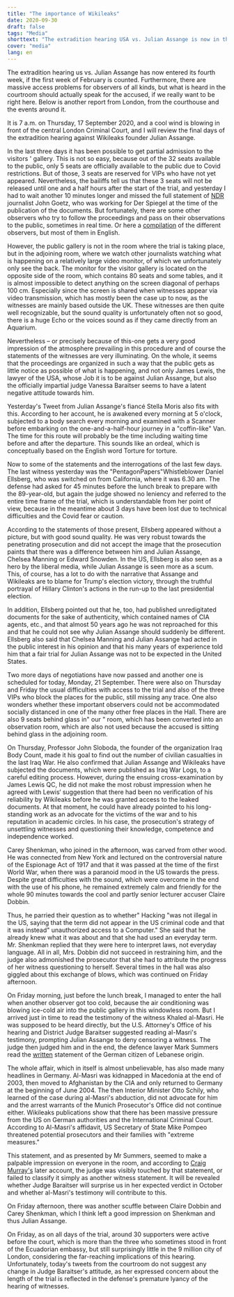 ```yaml
---
title: "The importance of Wikileaks"
date: 2020-09-30
draft: false
tags: "Media"
shorttext: "The extradition hearing USA vs. Julian Assange is now in the fourth week if you count the first week in February."
cover: "media"
lang: en
---
```


The extradition hearing us vs. Julian Assange has now entered its fourth week, if the first week of February is counted. Furthermore, there are massive access problems for observers of all kinds, but what is heard in the courtroom should actually speak for the accused, if we really want to be right here. Below is another report from London, from the courthouse and the events around it.

It is 7 a.m. on Thursday, 17 September 2020, and a cool wind is blowing in front of the central London Criminal Court, and I will review the final days of the extradition hearing against Wikileaks founder Julian Assange.

In the last three days it has been possible to get partial admission to the visitors ' gallery. This is not so easy, because out of the 32 seats available to the public, only 5 seats are officially available to the public due to Covid restrictions. But of those, 3 seats are reserved for VIPs who have not yet appeared. Nevertheless, the bailiffs tell us that these 3 seats will not be released until one and a half hours after the start of the trial, and yesterday I had to wait another 10 minutes longer and missed the full statement of [NDR](https://www.computerweekly.com/news/252489133/Julian-Assange-held-back-15000-documents-to-prevent-harm-to-US-government "Julian Assange held back 15,000 documents to prevent harm to US government") journalist John Goetz, who was working for Der Spiegel at the time of the publication of the documents. But fortunately, there are some other observers who try to follow the proceedings and pass on their observations to the public, sometimes in real time. Or here a [compilation](https://freeassange.eu/#schauprozess-im-september "Prozess im September 2020") of the different observers, but most of them in English.

However, the public gallery is not in the room where the trial is taking place, but in the adjoining room, where we watch other journalists watching what is happening on a relatively large video monitor, of which we unfortunately only see the back. The monitor for the visitor gallery is located on the opposite side of the room, which contains 80 seats and some tables, and it is almost impossible to detect anything on the screen diagonal of perhaps 100 cm. Especially since the screen is shared when witnesses appear via video transmission, which has mostly been the case up to now, as the witnesses are mainly based outside the UK. These witnesses are then quite well recognizable, but the sound quality is unfortunately often not so good, there is a huge Echo or the voices sound as if they came directly from an Aquarium.

Nevertheless – or precisely because of this-one gets a very good impression of the atmosphere prevailing in this procedure and of course the statements of the witnesses are very illuminating. On the whole, it seems that the proceedings are organized in such a way that the public gets as little notice as possible of what is happening, and not only James Lewis, the lawyer of the USA, whose Job it is to be against Julian Assange, but also the officially impartial judge Vanessa Baraitser seems to have a latent negative attitude towards him.

Yesterday's Tweet from Julian Assange's fiancé Stella Moris also fits with this. According to her account, he is awakened every morning at 5 o'clock, subjected to a body search every morning and examined with a Scanner before embarking on the one-and-a-half-hour journey in a "coffin-like" Van. The time for this route will probably be the time including waiting time before and after the departure. This sounds like an ordeal, which is conceptually based on the English word Torture for torture.

Now to some of the statements and the interrogations of the last few days. The last witness yesterday was the "PentagonPapers"Whistleblower Daniel Ellsberg, who was switched on from California, where it was 6.30 am. The defense had asked for 45 minutes before the lunch break to prepare with the 89-year-old, but again the judge showed no leniency and referred to the entire time frame of the trial, which is understandable from her point of view, because in the meantime about 3 days have been lost due to technical difficulties and the Covid fear or caution.

According to the statements of those present, Ellsberg appeared without a picture, but with good sound quality. He was very robust towards the penetrating prosecution and did not accept the image that the prosecution paints that there was a difference between him and Julian Assange, Chelsea Manning or Edward Snowden. In the US, Ellsberg is also seen as a hero by the liberal media, while Julian Assange is seen more as a scum. This, of course, has a lot to do with the narrative that Assange and Wikileaks are to blame for Trump's election victory, through the truthful portrayal of Hillary Clinton's actions in the run-up to the last presidential election.

In addition, Ellsberg pointed out that he, too, had published unredigitated documents for the sake of authenticity, which contained names of CIA agents, etc., and that almost 50 years ago he was not reproached for this and that he could not see why Julian Assange should suddenly be different. Ellsberg also said that Chelsea Manning and Julian Assange had acted in the public interest in his opinion and that his many years of experience told him that a fair trial for Julian Assange was not to be expected in the United States.

Two more days of negotiations have now passed and another one is scheduled for today, Monday, 21 September.  There were also on Thursday and Friday the usual difficulties with access to the trial and also of the three VIPs who block the places for the public, still missing any trace. One also wonders whether these important observers could not be accommodated socially distanced in one of the many other free places in the Hall. There are also 9 seats behind glass in" our " room, which has been converted into an observation room, which are also not used because the accused is sitting behind glass in the adjoining room.

On Thursday, Professor John Sloboda, the founder of the organization Iraq Body Count, made it his goal to find out the number of civilian casualties in the last Iraq War. He also confirmed that Julian Assange and Wikileaks have subjected the documents, which were published as Iraq War Logs, to a careful editing process. However, during the ensuing cross-examination by James Lewis QC, he did not make the most robust impression when he agreed with Lewis‘ suggestion that there had been no verification of his reliability by Wikileaks before he was granted access to the leaked documents. At that moment, he could have already pointed to his long-standing work as an advocate for the victims of the war and to his reputation in academic circles. In his case, the prosecution's strategy of unsettling witnesses and questioning their knowledge, competence and independence worked.

Carey Shenkman, who joined in the afternoon, was carved from other wood. He was connected from New York and lectured on the controversial nature of the Espionage Act of 1917 and that it was passed at the time of the first World War, when there was a paranoid mood in the US towards the press. Despite great difficulties with the sound, which were overcome in the end with the use of his phone, he remained extremely calm and friendly for the whole 90 minutes towards the cool and partly senior lecturer accuser Claire Dobbin.

Thus, he parried their question as to whether" Hacking "was not illegal in the US, saying that the term did not appear in the US criminal code and that it was instead" unauthorized access to a Computer." She said that he already knew what it was about and that she had used an everyday term. Mr. Shenkman replied that they were here to interpret laws, not everyday language. All in all, Mrs. Dobbin did not succeed in restraining him, and the judge also admonished the prosecutor that she had to attribute the progress of her witness questioning to herself. Several times in the hall was also giggled about this exchange of blows, which was continued on Friday afternoon.

On Friday morning, just before the lunch break, I managed to enter the hall when another observer got too cold, because the air conditioning was blowing ice-cold air into the public gallery in this windowless room. But I arrived just in time to read the testimony of the witness Khaled al-Masri. He was supposed to be heard directly, but the U.S. Attorney's Office of his hearing and District Judge Baraitser suggested reading al-Masri's testimony, prompting Julian Assange to deny censoring a witness. The judge then judged him and in the end, the defence lawyer Mark Summers read the [written](https://assangecourt.report/witness-statement-el-masri "Witness Statement: Khaled El-Masri") statement of the German citizen of Lebanese origin.

The whole affair, which in itself is almost unbelievable, has also made many headlines in Germany. Al-Masri was kidnapped in Macedonia at the end of 2003, then moved to Afghanistan by the CIA and only returned to Germany at the beginning of June 2004. The then Interior Minister Otto Schily, who learned of the case during al-Masri's abduction, did not advocate for him and the arrest warrants of the Munich Prosecutor's Office did not continue either. Wikileaks publications show that there has been massive pressure from the US on German authorities and the International Criminal Court. According to Al-Masri's affidavit, US Secretary of State Mike Pompeo threatened potential prosecutors and their families with "extreme measures."

This statement, and as presented by Mr Summers, seemed to make a palpable impression on everyone in the room, and according to [Craig Murray's](https://www.craigmurray.org.uk/archives/2020/09/your-man-in-the-public-gallery-assange-hearing-day-13/ "Your Man in the Public Gallery: Assange Hearing Day 13") later account, the judge was visibly touched by that statement, or failed to classify it simply as another witness statement. It will be revealed whether Judge Baraitser will surprise us in her expected verdict in October and whether al-Masri's testimony will contribute to this.

On Friday afternoon, there was another scuffle between Claire Dobbin and Carey Shenkman, which I think left a good impression on Shenkman and thus Julian Assange.

On Friday, as on all days of the trial, around 30 supporters were active before the court, which is more than the three who sometimes stood in front of the Ecuadorian embassy, but still surprisingly little in the 9 million city of London, considering the far-reaching implications of this hearing. Unfortunately, today's tweets from the courtroom do not suggest any change in Judge Baraitser's attitude, as her expressed concern about the length of the trial is reflected in the defense's premature lyancy of the hearing of witnesses.
